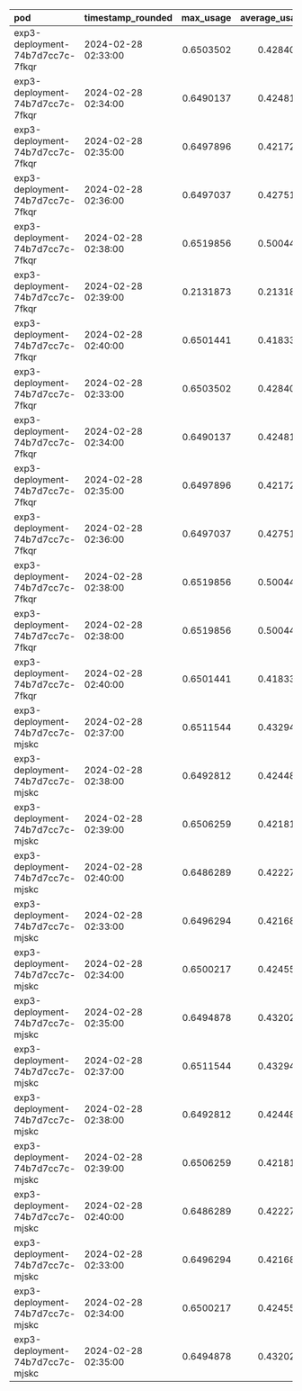 |pod                              |timestamp_rounded   | max_usage| average_usage| pod_usage| replicas|
|:--------------------------------|:-------------------|---------:|-------------:|---------:|--------:|
|exp3-deployment-74b7d7cc7c-7fkqr |2024-02-28 02:33:00 | 0.6503502|     0.4284014| 0.5615707|        3|
|exp3-deployment-74b7d7cc7c-7fkqr |2024-02-28 02:34:00 | 0.6490137|     0.4248183| 0.5593356|        3|
|exp3-deployment-74b7d7cc7c-7fkqr |2024-02-28 02:35:00 | 0.6497896|     0.4217216| 0.5585624|        3|
|exp3-deployment-74b7d7cc7c-7fkqr |2024-02-28 02:36:00 | 0.6497037|     0.4275163| 0.5608288|        3|
|exp3-deployment-74b7d7cc7c-7fkqr |2024-02-28 02:38:00 | 0.6519856|     0.5004447| 0.6000311|        3|
|exp3-deployment-74b7d7cc7c-7fkqr |2024-02-28 02:39:00 | 0.2131873|     0.2131873| 0.2131873|        3|
|exp3-deployment-74b7d7cc7c-7fkqr |2024-02-28 02:40:00 | 0.6501441|     0.4183321| 0.5574193|        3|
|exp3-deployment-74b7d7cc7c-7fkqr |2024-02-28 02:33:00 | 0.6503502|     0.4284014| 0.5615707|        3|
|exp3-deployment-74b7d7cc7c-7fkqr |2024-02-28 02:34:00 | 0.6490137|     0.4248183| 0.5593356|        3|
|exp3-deployment-74b7d7cc7c-7fkqr |2024-02-28 02:35:00 | 0.6497896|     0.4217216| 0.5585624|        3|
|exp3-deployment-74b7d7cc7c-7fkqr |2024-02-28 02:36:00 | 0.6497037|     0.4275163| 0.5608288|        3|
|exp3-deployment-74b7d7cc7c-7fkqr |2024-02-28 02:38:00 | 0.6519856|     0.5004447| 0.6000311|        3|
|exp3-deployment-74b7d7cc7c-7fkqr |2024-02-28 02:38:00 | 0.6519856|     0.5004447| 0.6000311|        3|
|exp3-deployment-74b7d7cc7c-7fkqr |2024-02-28 02:40:00 | 0.6501441|     0.4183321| 0.5574193|        3|
|exp3-deployment-74b7d7cc7c-mjskc |2024-02-28 02:37:00 | 0.6511544|     0.4329450| 0.5638706|        3|
|exp3-deployment-74b7d7cc7c-mjskc |2024-02-28 02:38:00 | 0.6492812|     0.4244886| 0.5593642|        3|
|exp3-deployment-74b7d7cc7c-mjskc |2024-02-28 02:39:00 | 0.6506259|     0.4218120| 0.5591004|        3|
|exp3-deployment-74b7d7cc7c-mjskc |2024-02-28 02:40:00 | 0.6486289|     0.4222796| 0.5580892|        3|
|exp3-deployment-74b7d7cc7c-mjskc |2024-02-28 02:33:00 | 0.6496294|     0.4216862| 0.5584521|        3|
|exp3-deployment-74b7d7cc7c-mjskc |2024-02-28 02:34:00 | 0.6500217|     0.4245554| 0.5598352|        3|
|exp3-deployment-74b7d7cc7c-mjskc |2024-02-28 02:35:00 | 0.6494878|     0.4320238| 0.5625022|        3|
|exp3-deployment-74b7d7cc7c-mjskc |2024-02-28 02:37:00 | 0.6511544|     0.4329450| 0.5638706|        3|
|exp3-deployment-74b7d7cc7c-mjskc |2024-02-28 02:38:00 | 0.6492812|     0.4244886| 0.5593642|        3|
|exp3-deployment-74b7d7cc7c-mjskc |2024-02-28 02:39:00 | 0.6506259|     0.4218120| 0.5591004|        3|
|exp3-deployment-74b7d7cc7c-mjskc |2024-02-28 02:40:00 | 0.6486289|     0.4222796| 0.5580892|        3|
|exp3-deployment-74b7d7cc7c-mjskc |2024-02-28 02:33:00 | 0.6496294|     0.4216862| 0.5584521|        3|
|exp3-deployment-74b7d7cc7c-mjskc |2024-02-28 02:34:00 | 0.6500217|     0.4245554| 0.5598352|        3|
|exp3-deployment-74b7d7cc7c-mjskc |2024-02-28 02:35:00 | 0.6494878|     0.4320238| 0.5625022|        3|
